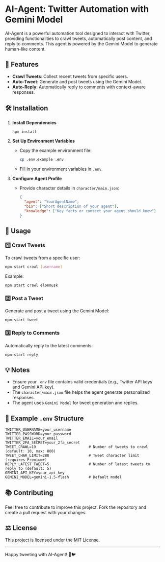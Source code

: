 # AI-Agent: Twitter Automation with Gemini Model

AI-Agent is a powerful automation tool designed to interact with Twitter, providing functionalities to crawl tweets, automatically post content, and reply to comments. This agent is powered by the Gemini Model to generate human-like content.

## 🚀 Features
- **Crawl Tweets**: Collect recent tweets from specific users.  
- **Auto-Tweet**: Generate and post tweets using the Gemini Model.  
- **Auto-Reply**: Automatically reply to comments with context-aware responses.  

## 🛠️ Installation
1. **Install Dependencies**  
   ```bash
   npm install
   ```
2. **Set Up Environment Variables**  
   - Copy the example environment file:
     ```bash
     cp .env.example .env
     ```
   - Fill in your environment variables in `.env`.

3. **Configure Agent Profile**  
   - Provide character details in `character/main.json`:
     ```json
     {
       "agent": "YourAgentName",
       "bio": ["Short description of your agent"],
       "knowledge": ["Key facts or context your agent should know"]
     }
     ```

## 📘 Usage
### 1️⃣ Crawl Tweets
To crawl tweets from a specific user:
```bash
npm start crawl [username]
```
Example:
```bash
npm start crawl elonmusk
```

### 2️⃣ Post a Tweet
Generate and post a tweet using the Gemini Model:
```bash
npm start tweet
```

### 3️⃣ Reply to Comments
Automatically reply to the latest comments:
```bash
npm start reply
```

## 💡 Notes
- Ensure your `.env` file contains valid credentials (e.g., Twitter API keys and Gemini API key).  
- The `character/main.json` file helps the agent generate personalized responses.  
- The agent uses `Gemini Model` for tweet generation and replies.

## 📝 Example `.env` Structure
```env
TWITTER_USERNAME=your_username
TWITTER_PASSWORD=your_password
TWITTER_EMAIL=your_email
TWITTER_2FA_SECRET=your_2fa_secret
TWEET_CRAWL=10                        # Number of tweets to crawl (default: 10, max: 800)
TWEET_CHAR_LIMIT=280                  # Tweet character limit (requires Premium+)
REPLY_LATEST_TWEET=5                  # Number of latest tweets to reply to (default: 5)
GEMINI_API_KEY=your_api_key
GEMINI_MODEL=gemini-1.5-flash         # Default model
```

## 📚 Contributing
Feel free to contribute to improve this project. Fork the repository and create a pull request with your changes.

## ⚖️ License
This project is licensed under the MIT License.

---
Happy tweeting with AI-Agent! 🤖🐦

